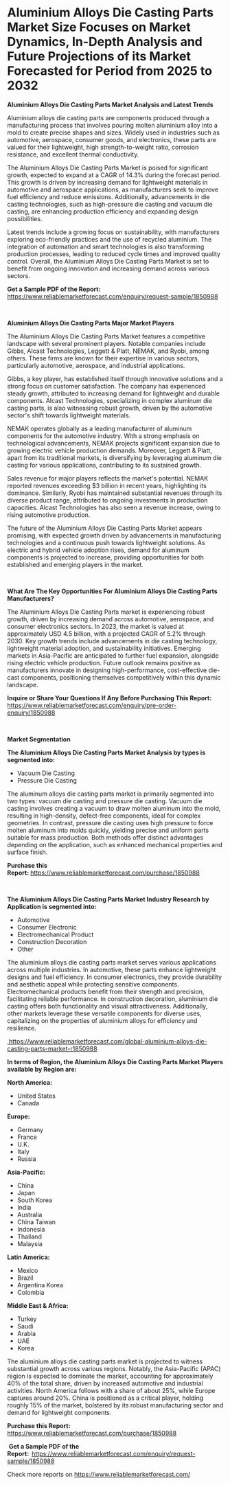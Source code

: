 <p><h1>Aluminium Alloys Die Casting Parts Market Size Focuses on Market Dynamics, In-Depth Analysis and Future Projections of its Market Forecasted for Period from 2025 to 2032</h1></p><p><strong>Aluminium Alloys Die Casting Parts Market Analysis and Latest Trends</strong></p>
<p><p>Aluminium alloys die casting parts are components produced through a manufacturing process that involves pouring molten aluminium alloy into a mold to create precise shapes and sizes. Widely used in industries such as automotive, aerospace, consumer goods, and electronics, these parts are valued for their lightweight, high strength-to-weight ratio, corrosion resistance, and excellent thermal conductivity.</p><p>The Aluminium Alloys Die Casting Parts Market is poised for significant growth, expected to expand at a CAGR of 14.3% during the forecast period. This growth is driven by increasing demand for lightweight materials in automotive and aerospace applications, as manufacturers seek to improve fuel efficiency and reduce emissions. Additionally, advancements in die casting technologies, such as high-pressure die casting and vacuum die casting, are enhancing production efficiency and expanding design possibilities.</p><p>Latest trends include a growing focus on sustainability, with manufacturers exploring eco-friendly practices and the use of recycled aluminium. The integration of automation and smart technologies is also transforming production processes, leading to reduced cycle times and improved quality control. Overall, the Aluminium Alloys Die Casting Parts Market is set to benefit from ongoing innovation and increasing demand across various sectors.</p></p>
<p><strong>Get a Sample PDF of the Report:&nbsp;</strong> <a href="https://www.reliablemarketforecast.com/enquiry/request-sample/1850988?utm_campaign=2320&utm_medium=2&utm_source=Github&utm_content=ia&utm_term=26032025&utm_id=aluminium-alloys-die-casting-parts">https://www.reliablemarketforecast.com/enquiry/request-sample/1850988</a></p>
<p>&nbsp;</p>
<p><strong>Aluminium Alloys Die Casting Parts Major Market Players</strong></p>
<p><p>The Aluminium Alloys Die Casting Parts Market features a competitive landscape with several prominent players. Notable companies include Gibbs, Alcast Technologies, Leggett & Platt, NEMAK, and Ryobi, among others. These firms are known for their expertise in various sectors, particularly automotive, aerospace, and industrial applications.</p><p>Gibbs, a key player, has established itself through innovative solutions and a strong focus on customer satisfaction. The company has experienced steady growth, attributed to increasing demand for lightweight and durable components. Alcast Technologies, specializing in complex aluminum die casting parts, is also witnessing robust growth, driven by the automotive sector's shift towards lightweight materials.</p><p>NEMAK operates globally as a leading manufacturer of aluminum components for the automotive industry. With a strong emphasis on technological advancements, NEMAK projects significant expansion due to growing electric vehicle production demands. Moreover, Leggett & Platt, apart from its traditional markets, is diversifying by leveraging aluminum die casting for various applications, contributing to its sustained growth.</p><p>Sales revenue for major players reflects the market's potential. NEMAK reported revenues exceeding $3 billion in recent years, highlighting its dominance. Similarly, Ryobi has maintained substantial revenues through its diverse product range, attributed to ongoing investments in production capacities. Alcast Technologies has also seen a revenue increase, owing to rising automotive production.</p><p>The future of the Aluminium Alloys Die Casting Parts Market appears promising, with expected growth driven by advancements in manufacturing technologies and a continuous push towards lightweight solutions. As electric and hybrid vehicle adoption rises, demand for aluminum components is projected to increase, providing opportunities for both established and emerging players in the market.</p></p>
<p>&nbsp;</p>
<p><strong>What Are The Key Opportunities For Aluminium Alloys Die Casting Parts Manufacturers?</strong></p>
<p><p>The Aluminium Alloys Die Casting Parts market is experiencing robust growth, driven by increasing demand across automotive, aerospace, and consumer electronics sectors. In 2023, the market is valued at approximately USD 4.5 billion, with a projected CAGR of 5.2% through 2030. Key growth trends include advancements in die casting technology, lightweight material adoption, and sustainability initiatives. Emerging markets in Asia-Pacific are anticipated to further fuel expansion, alongside rising electric vehicle production. Future outlook remains positive as manufacturers innovate in designing high-performance, cost-effective die-cast components, positioning themselves competitively within this dynamic landscape.</p></p>
<p><strong>Inquire or Share Your Questions If Any Before Purchasing This Report:</strong> <a href="https://www.reliablemarketforecast.com/enquiry/pre-order-enquiry/1850988?utm_campaign=2320&utm_medium=2&utm_source=Github&utm_content=ia&utm_term=26032025&utm_id=aluminium-alloys-die-casting-parts">https://www.reliablemarketforecast.com/enquiry/pre-order-enquiry/1850988</a></p>
<p>&nbsp;</p>
<p><strong>Market Segmentation</strong></p>
<p><strong>The Aluminium Alloys Die Casting Parts Market Analysis by types is segmented into:</strong></p>
<p><ul><li>Vacuum Die Casting</li><li>Pressure Die Casting</li></ul></p>
<p><p>The aluminum alloys die casting parts market is primarily segmented into two types: vacuum die casting and pressure die casting. Vacuum die casting involves creating a vacuum to draw molten aluminum into the mold, resulting in high-density, defect-free components, ideal for complex geometries. In contrast, pressure die casting uses high pressure to force molten aluminum into molds quickly, yielding precise and uniform parts suitable for mass production. Both methods offer distinct advantages depending on the application, such as enhanced mechanical properties and surface finish.</p></p>
<p><strong>Purchase this Report:&nbsp;</strong><a href="https://www.reliablemarketforecast.com/purchase/1850988?utm_campaign=2320&utm_medium=2&utm_source=Github&utm_content=ia&utm_term=26032025&utm_id=aluminium-alloys-die-casting-parts">https://www.reliablemarketforecast.com/purchase/1850988</a></p>
<p>&nbsp;</p>
<p><strong>The Aluminium Alloys Die Casting Parts Market Industry Research by Application is segmented into:</strong></p>
<p><ul><li>Automotive</li><li>Consumer Electronic</li><li>Electromechanical Product</li><li>Construction Decoration</li><li>Other</li></ul></p>
<p><p>The aluminium alloys die casting parts market serves various applications across multiple industries. In automotive, these parts enhance lightweight designs and fuel efficiency. In consumer electronics, they provide durability and aesthetic appeal while protecting sensitive components. Electromechanical products benefit from their strength and precision, facilitating reliable performance. In construction decoration, aluminium die casting offers both functionality and visual attractiveness. Additionally, other markets leverage these versatile components for diverse uses, capitalizing on the properties of aluminium alloys for efficiency and resilience.</p></p>
<p><a href="https://www.reliablemarketforecast.com/global-aluminium-alloys-die-casting-parts-market-r1850988?utm_campaign=2320&utm_medium=2&utm_source=Github&utm_content=ia&utm_term=26032025&utm_id=aluminium-alloys-die-casting-parts">&nbsp;https://www.reliablemarketforecast.com/global-aluminium-alloys-die-casting-parts-market-r1850988</a></p>
<p><strong>In terms of Region, the Aluminium Alloys Die Casting Parts Market Players available by Region are:</strong></p>
<p>
    <p> <strong> North America: </strong>
        <ul>
            <li>United States</li>
            <li>Canada</li>
        </ul>
        </p> 
    <p> <strong> Europe: </strong>
        <ul>
            <li>Germany</li>
            <li>France</li>
            <li>U.K.</li>
            <li>Italy</li>
            <li>Russia</li>
        </ul>
        </p> 
    <p> <strong> Asia-Pacific: </strong>
        <ul>
            <li>China</li>
            <li>Japan</li>
            <li>South Korea</li>
            <li>India</li>
            <li>Australia</li>
            <li>China Taiwan</li>
            <li>Indonesia</li>
            <li>Thailand</li>
            <li>Malaysia</li>
        </ul>
        </p> 
    <p> <strong> Latin America: </strong>
        <ul>
            <li>Mexico</li>
            <li>Brazil</li>
            <li>Argentina Korea</li>
            <li>Colombia</li>
        </ul>
        </p> 
    <p> <strong> Middle East & Africa: </strong>
        <ul>
            <li>Turkey</li>
            <li>Saudi</li>
            <li>Arabia</li>
            <li>UAE</li>
            <li>Korea</li>
        </ul>
    </p>
    </p>
<p><p>The aluminium alloys die casting parts market is projected to witness substantial growth across various regions. Notably, the Asia-Pacific (APAC) region is expected to dominate the market, accounting for approximately 40% of the total share, driven by increased automotive and industrial activities. North America follows with a share of about 25%, while Europe captures around 20%. China is positioned as a critical player, holding roughly 15% of the market, bolstered by its robust manufacturing sector and demand for lightweight components.</p></p>
<p><strong>Purchase this Report: </strong><a href="https://www.reliablemarketforecast.com/purchase/1850988?utm_campaign=2320&utm_medium=2&utm_source=Github&utm_content=ia&utm_term=26032025&utm_id=aluminium-alloys-die-casting-parts">https://www.reliablemarketforecast.com/purchase/1850988</a></p>
<p>&nbsp;<strong>Get a Sample PDF of the Report:&nbsp;&nbsp;</strong><a href="https://www.reliablemarketforecast.com/enquiry/request-sample/1850988?utm_campaign=2320&utm_medium=2&utm_source=Github&utm_content=ia&utm_term=26032025&utm_id=aluminium-alloys-die-casting-parts">https://www.reliablemarketforecast.com/enquiry/request-sample/1850988</a></p>
<p><strong></strong></p>
<p>Check more reports on <a href="https://www.reliablemarketforecast.com/?utm_campaign=2320&utm_medium=2&utm_source=Github&utm_content=ia&utm_term=26032025&utm_id=aluminium-alloys-die-casting-parts">https://www.reliablemarketforecast.com/</a></p>